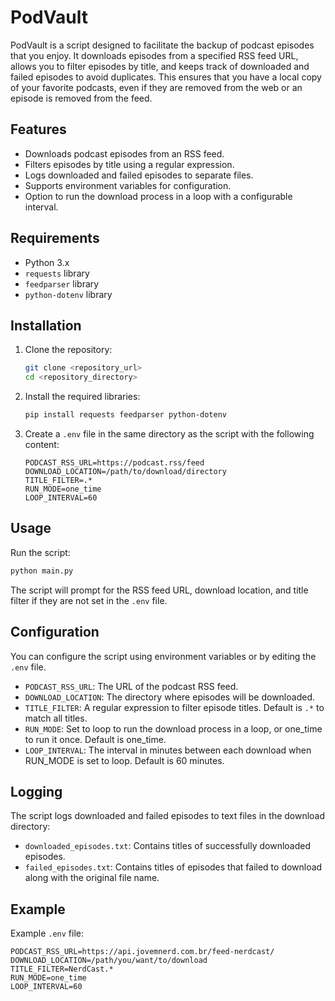 # PodVault

PodVault is a script designed to facilitate the backup of podcast episodes that you enjoy. It downloads episodes from a specified RSS feed URL, allows you to filter episodes by title, and keeps track of downloaded and failed episodes to avoid duplicates. This ensures that you have a local copy of your favorite podcasts, even if they are removed from the web or an episode is removed from the feed.

## Features

- Downloads podcast episodes from an RSS feed.
- Filters episodes by title using a regular expression.
- Logs downloaded and failed episodes to separate files.
- Supports environment variables for configuration.
- Option to run the download process in a loop with a configurable interval.

## Requirements

- Python 3.x
- `requests` library
- `feedparser` library
- `python-dotenv` library

## Installation

1. Clone the repository:
    ```sh
    git clone <repository_url>
    cd <repository_directory>
    ```

2. Install the required libraries:
    ```sh
    pip install requests feedparser python-dotenv
    ```

3. Create a `.env` file in the same directory as the script with the following content:
    ```dotenv
    PODCAST_RSS_URL=https://podcast.rss/feed
    DOWNLOAD_LOCATION=/path/to/download/directory
    TITLE_FILTER=.*
    RUN_MODE=one_time
    LOOP_INTERVAL=60
    ```

## Usage

Run the script:
```sh
python main.py
```

The script will prompt for the RSS feed URL, download location, and title filter if they are not set in the `.env` file.

## Configuration

You can configure the script using environment variables or by editing the `.env` file.

- `PODCAST_RSS_URL`: The URL of the podcast RSS feed.
- `DOWNLOAD_LOCATION`: The directory where episodes will be downloaded.
- `TITLE_FILTER`: A regular expression to filter episode titles. Default is `.*` to match all titles.
- `RUN_MODE`: Set to loop to run the download process in a loop, or one_time to run it once. Default is one_time.
- `LOOP_INTERVAL`: The interval in minutes between each download when RUN_MODE is set to loop. Default is 60 minutes.

## Logging

The script logs downloaded and failed episodes to text files in the download directory:

- `downloaded_episodes.txt`: Contains titles of successfully downloaded episodes.
- `failed_episodes.txt`: Contains titles of episodes that failed to download along with the original file name.

## Example

Example `.env` file:
```dotenv
PODCAST_RSS_URL=https://api.jovemnerd.com.br/feed-nerdcast/
DOWNLOAD_LOCATION=/path/you/want/to/download
TITLE_FILTER=NerdCast.*
RUN_MODE=one_time
LOOP_INTERVAL=60
```